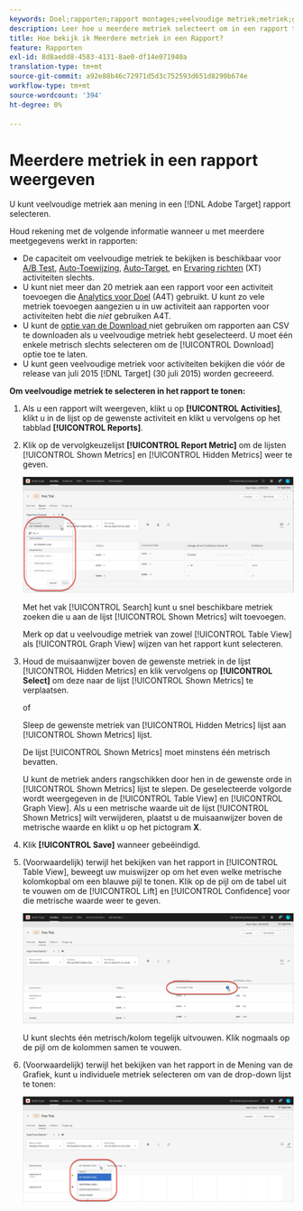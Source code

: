 ```yaml
---
keywords: Doel;rapporten;rapport montages;veelvoudige metriek;metriek;getoonde metriek;verborgen metriek
description: Leer hoe u meerdere metriek selecteert om in een rapport te bekijken met Adobe Target.
title: Hoe bekijk ik Meerdere metriek in een Rapport?
feature: Rapporten
exl-id: 8d8aedd8-4583-4131-8ae0-df14e071940a
translation-type: tm+mt
source-git-commit: a92e88b46c72971d5d3c752593d651d8290b674e
workflow-type: tm+mt
source-wordcount: '394'
ht-degree: 0%

---
```


# Meerdere metriek in een rapport weergeven

U kunt veelvoudige metriek aan mening in een [!DNL Adobe Target] rapport selecteren.

Houd rekening met de volgende informatie wanneer u met meerdere meetgegevens werkt in rapporten:

* De capaciteit om veelvoudige metriek te bekijken is beschikbaar voor [A/B Test](/help/c-activities/t-test-ab/test-ab.md), [Auto-Toewijzing](/help/c-activities/automated-traffic-allocation/automated-traffic-allocation.md), [Auto-Target](/help/c-activities/auto-target/auto-target-to-optimize.md), en [Ervaring richten](/help/c-activities/t-experience-target/experience-target.md) (XT) activiteiten slechts.
* U kunt niet meer dan 20 metriek aan een rapport voor een activiteit toevoegen die [Analytics voor Doel](/help/c-integrating-target-with-mac/a4t/a4t.md) (A4T) gebruikt. U kunt zo vele metriek toevoegen aangezien u in uw activiteit aan rapporten voor activiteiten hebt die *niet* gebruiken A4T.
* U kunt de [optie van de Download ](/help/c-reports/downloading-data-in-csv-file.md) niet gebruiken om rapporten aan CSV te downloaden als u veelvoudige metriek hebt geselecteerd. U moet één enkele metrisch slechts selecteren om de [!UICONTROL Download] optie toe te laten.
* U kunt geen veelvoudige metriek voor activiteiten bekijken die vóór de release van juli 2015 [!DNL Target] (30 juli 2015) worden gecreeerd.

**Om veelvoudige metriek te selecteren in het rapport te tonen:**

1. Als u een rapport wilt weergeven, klikt u op **[!UICONTROL Activities]**, klikt u in de lijst op de gewenste activiteit en klikt u vervolgens op het tabblad **[!UICONTROL Reports]**.
1. Klik op de vervolgkeuzelijst **[!UICONTROL Report Metric]** om de lijsten [!UICONTROL Shown Metrics] en [!UICONTROL Hidden Metrics] weer te geven.

   ![](assets/multiple_metrics.png)

   Met het vak [!UICONTROL Search] kunt u snel beschikbare metriek zoeken die u aan de lijst [!UICONTROL Shown Metrics] wilt toevoegen.

   Merk op dat u veelvoudige metriek van zowel [!UICONTROL Table View] als [!UICONTROL Graph View] wijzen van het rapport kunt selecteren.

1. Houd de muisaanwijzer boven de gewenste metriek in de lijst [!UICONTROL Hidden Metrics] en klik vervolgens op **[!UICONTROL Select]** om deze naar de lijst [!UICONTROL Shown Metrics] te verplaatsen.

   of

   Sleep de gewenste metriek van [!UICONTROL Hidden Metrics] lijst aan [!UICONTROL Shown Metrics] lijst.

   De lijst [!UICONTROL Shown Metrics] moet minstens één metrisch bevatten.

   U kunt de metriek anders rangschikken door hen in de gewenste orde in [!UICONTROL Shown Metrics] lijst te slepen. De geselecteerde volgorde wordt weergegeven in de [!UICONTROL Table View] en [!UICONTROL Graph View]. Als u een metrische waarde uit de lijst [!UICONTROL Shown Metrics] wilt verwijderen, plaatst u de muisaanwijzer boven de metrische waarde en klikt u op het pictogram **X**.

1. Klik **[!UICONTROL Save]** wanneer gebeëindigd.
1. (Voorwaardelijk) terwijl het bekijken van het rapport in [!UICONTROL Table View], beweegt uw muiswijzer op om het even welke metrische kolomkopbal om een blauwe pijl te tonen. Klik op de pijl om de tabel uit te vouwen om de [!UICONTROL Lift] en [!UICONTROL Confidence] voor die metrische waarde weer te geven.

   ![](assets/multiple_metrics_table.png)

   U kunt slechts één metrisch/kolom tegelijk uitvouwen. Klik nogmaals op de pijl om de kolommen samen te vouwen.

1. (Voorwaardelijk) terwijl het bekijken van het rapport in de Mening van de Grafiek, kunt u individuele metriek selecteren om van de drop-down lijst te tonen:

   ![](assets/multiple_metrics_graph.png)
